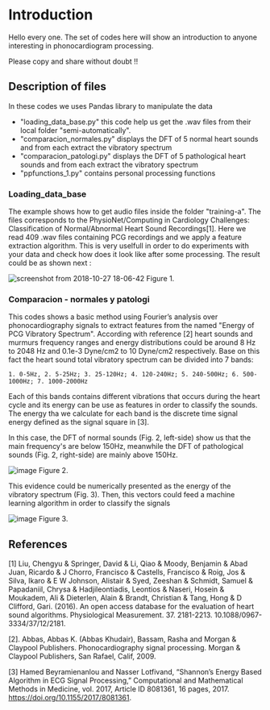 # Introduction

Hello every one. The set of codes here will show an introduction to anyone interesting in phonocardiogram processing.

Please copy and share without doubt !!


## Description of files
In these codes we uses Pandas library to manipulate the data
* "loading_data_base.py" this code help us get the .wav files from their local folder "semi-automatically".
* "comparacion_normales.py" displays the DFT of 5 normal heart sounds and from each extract the vibratory spectrum
* "comparacion_patologi.py" displays the DFT of 5 pathological heart sounds and from each extract the vibratory spectrum
* "ppfunctions_1.py" contains personal processing functions


### Loading_data_base
The example shows how to get audio files inside the folder "training-a". The files corresponds to the PhysioNet/Computing in Cardiology Challenges: Classification of Normal/Abnormal Heart Sound Recordings[1]. Here we read 409 .wav files containing PCG recordings and we apply a feature extraction algorithm. This is very uselfull in order to do experiments with your data and check how does it look like after some processing. The result could be as shown next :

![screenshot from 2018-10-27 18-06-42](https://user-images.githubusercontent.com/15948497/47607059-34cec500-da13-11e8-825b-af12b5689e8a.png)
Figure 1.

### Comparacion - normales y patologi
This codes shows a basic method using Fourier’s analysis over phonocardiography signals to extract features from the named "Energy of PCG Vibratory Spectrum". According with reference [2] heart sounds and murmurs frequency ranges and energy distributions could be around  8 Hz to 2048 Hz and 0.1e-3 Dyne/cm2 to 10 Dyne/cm2 respectively. Base on this fact the heart sound total vibratory spectrum can be divided into 7 bands:
    
    1. 0-5Hz, 2. 5-25Hz; 3. 25-120Hz; 4. 120-240Hz; 5. 240-500Hz; 6. 500-1000Hz; 7. 1000-2000Hz

Each of this bands contains different vibrations that occurs during the heart cycle and its energy can be use as features in order to classify the sounds. The energy tha we calculate for each band is the discrete time signal energy defined as the signal square in [3].

In this case, the DFT of normal sounds (Fig. 2, left-side) show us that the main frequency's are below 150Hz, meanwhile the DFT of pathological sounds (Fig. 2, right-side) are mainly above 150Hz.

![image](https://user-images.githubusercontent.com/15948497/47231887-10953780-d3c6-11e8-937e-a19d5e22f498.png)
Figure 2.

This evidence could be numerically presented as the energy of the vibratory spectrum (Fig. 3). Then, this vectors could feed a machine learning algorithm in order to classify the signals

![image](https://user-images.githubusercontent.com/15948497/47232639-21df4380-d3c8-11e8-9747-3075c1053d99.png)
Figure 3.


## References
[1] Liu, Chengyu & Springer, David & Li, Qiao & Moody, Benjamin & Abad Juan, Ricardo & J Chorro, Francisco & Castells, Francisco & Roig, Jos & Silva, Ikaro & E W Johnson, Alistair & Syed, Zeeshan & Schmidt, Samuel & Papadaniil, Chrysa & Hadjileontiadis, Leontios & Naseri, Hosein & Moukadem, Ali & Dieterlen, Alain & Brandt, Christian & Tang, Hong & D Clifford, Gari. (2016). An open access database for the evaluation of heart sound algorithms. Physiological Measurement. 37. 2181-2213. 10.1088/0967-3334/37/12/2181. 

[2]. Abbas, Abbas K. (Abbas Khudair), Bassam, Rasha and Morgan & Claypool Publishers. Phonocardiography signal processing. Morgan & Claypool Publishers, San Rafael, Calif, 2009.

[3] Hamed Beyramienanlou and Nasser Lotfivand, “Shannon’s Energy Based Algorithm in ECG Signal Processing,” Computational and Mathematical Methods in Medicine, vol. 2017, Article ID 8081361, 16 pages, 2017. https://doi.org/10.1155/2017/8081361.
